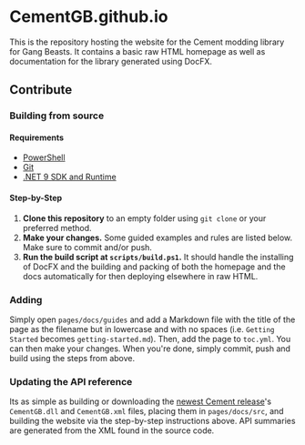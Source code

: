 # CementGB.github.io

This is the repository hosting the website for the Cement modding library for Gang Beasts. It contains a basic raw HTML homepage as well as documentation for the library generated using DocFX.

## Contribute

### Building from source

#### Requirements

- [PowerShell](https://learn.microsoft.com/en-us/powershell/scripting/install/installing-powershell-on-windows?view=powershell-7.5#install-powershell-using-winget-recommended) 
- [Git](https://git-scm.com/)
- [.NET 9 SDK and Runtime](https://dotnet.microsoft.com/en-us/download/dotnet/9.0)

#### Step-by-Step

1. **Clone this repository** to an empty folder using `git clone` or your preferred method.
2. **Make your changes.** Some guided examples and rules are listed below. Make sure to commit and/or push.
3. **Run the build script at `scripts/build.ps1`.** It should handle the installing of DocFX and the building and packing of both the homepage and the docs automatically for then deploying elsewhere in raw HTML.

### Adding 

Simply open `pages/docs/guides` and add a Markdown file with the title of the page as the filename but in lowercase and with no spaces (i.e. `Getting Started` becomes `getting-started.md`). Then, add the page to `toc.yml`. You can then make your changes. When you're done, simply commit, push and build using the steps from above.

### Updating the API reference

Its as simple as building or downloading the [newest Cement release](https://github.com/CementGB-4-0/CementSource/releases/latest)'s `CementGB.dll` and `CementGB.xml` files, placing them in `pages/docs/src`, and building the website via the step-by-step instructions above. API summaries are generated from the XML found in the source code.